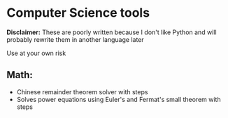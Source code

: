 # Computer Science tools

__Disclaimer:__
These are poorly written because I don't like Python and will probably rewrite them in another language later

Use at your own risk

## Math:
  - Chinese remainder theorem solver with steps
  - Solves power equations using Euler's and Fermat's small theorem with steps